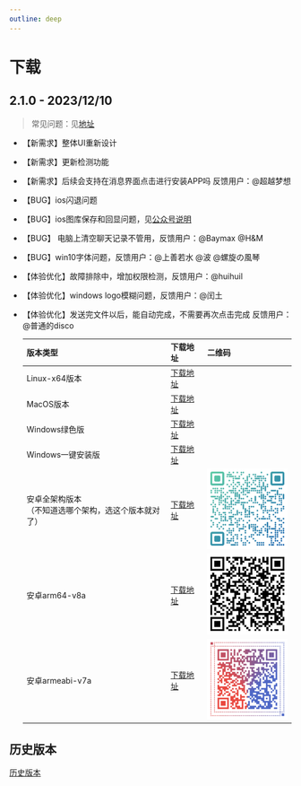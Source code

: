 ```yaml
---
outline: deep
---
```


# 下载
## 2.1.0 - 2023/12/10
> 常见问题：见[地址](/qa.html)
- 【新需求】整体UI重新设计
- 【新需求】更新检测功能
- 【新需求】后续会支持在消息界面点击进行安装APP吗 反馈用户：@超越梦想
- 【BUG】ios闪退问题
- 【BUG】ios图库保存和回显问题，见[公众号说明](https://mp.weixin.qq.com/s/bWk8EDrNhw0dTqnaqpNXNg)
- 【BUG】 电脑上清空聊天记录不管用，反馈用户：@Baymax @H&M
- 【BUG】win10字体问题，反馈用户：@上善若水 @波 @螺旋の風琴
- 【体验优化】故障排除中，增加权限检测，反馈用户：@huihuil
- 【体验优化】windows logo模糊问题，反馈用户：@闰土
- 【体验优化】发送完文件以后，能自动完成，不需要再次点击完成 反馈用户：@普通的disco

  | 版本类型                             | 下载地址                                                     | 二维码                                        |
    |----------------------------------| ------------------------------------------------------------ |--------------------------------------------|
  | Linux-x64版本                      | [下载地址](https://cdn.zishu.life/2.1.0/sdt-210-linux.zip)                                                 |                                            |
  | MacOS版本                          | [下载地址](https://cdn.zishu.life/2.1.0/sdt-210-macos.zip) |                                            |
  | Windows绿色版                       | [下载地址](https://cdn.zishu.life/2.1.0/sdt-210-windows-green.zip) |                                            |
  | Windows一键安装版                     | [下载地址](https://cdn.zishu.life/2.1.0/sdt-210-windows-installer.exe) |                                            |
  | 安卓全架构版本<br />（不知道选哪个架构，选这个版本就对了） | [下载地址](https://cdn.zishu.life/2.1.0/sdt-210-release.apk) | <img src="./images/apk_all.png" width=160> |
  | 安卓arm64-v8a                      | [下载地址](https://cdn.zishu.life/2.1.0/sdt-210-arm64-v8a-release.apk) | <img src="./images/apk_v8a.png" width=160> |
  | 安卓armeabi-v7a                    | [下载地址](https://cdn.zishu.life/2.1.0/sdt-210-armeabi-v7a-release.apk) | <img src="./images/apk_v7a.png" width=160> |

## 历史版本

[历史版本](history.html)
